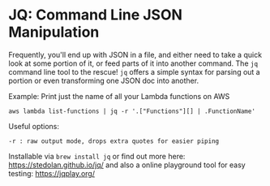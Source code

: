 # JQ: Command Line JSON Manipulation

Frequently, you'll end up with JSON in a file, and either need to take a quick look at some portion of it, or feed parts of it into another command. The `jq` command line tool to the rescue! `jq` offers a simple syntax for parsing out a portion or even transforming one JSON doc into another.

Example: Print just the name of all your Lambda functions on AWS

```
aws lambda list-functions | jq -r '.["Functions"][] | .FunctionName'
```

Useful options:
```
-r : raw output mode, drops extra quotes for easier piping 
```

Installable via `brew install jq` or find out more here: https://stedolan.github.io/jq/ and also a online playground tool for easy testing: https://jqplay.org/
